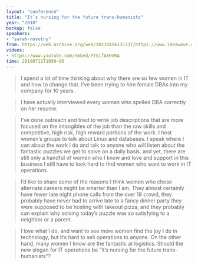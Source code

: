 ```yaml
---
layout: "conference"
title: "It’s nursing for the future trans-humanists"
year: "2010"
backup: false
speakers:
- "sarah-novotny"
from: https://web.archive.org/web/20210416135337/https://www.ideawave.ca/the-conference/its-nursing-for-the-future-trans-humanists
videos:
- https://www.youtube.com/embed/FTGifAXHVRA
time: 20100711T1050-06
---
```


> I spend a lot of time thinking about why there are so few women in IT and how
to change that. I’ve been trying to hire female DBAs into my company for 10
years.

> I have actually interviewed every woman who spelled DBA correctly on her
resume.

> I’ve done outreach and tried to write job descriptions that are more focused
on the intangibles of the job than the raw skills and competitive, high risk,
high reward portions of the work. I host women’s groups to talk about Linux
and databases. I speak where I can about the work I do and talk to anyone who
will listen about the fantastic puzzles we get to solve on a daily basis. and
yet, there are still only a handful of women who I know and love and support
in this business I still have to look hard to find women who want to work in
IT operations.

> I’d like to share some of the reasons I think women who chose alternate
careers might be smarter than I am. They almost certainly have fewer late
night phone calls from the over 18 crowd, they probably have never had to
arrive late to a fancy dinner party they were supposed to be hosting with
takeout pizza, and they probably can explain why solving today’s puzzle was so
satisfying to a neighbor or a parent.

> I love what I do, and want to see more women find the joy I do in technology,
but it’s hard to sell operations to anyone. On the other hand, many women I
know are the fantastic at logistics. Should the new slogan for IT operations
be “it’s nursing for the future trans-humanists”?
